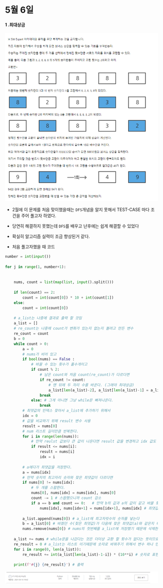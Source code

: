 # 5월 6일

#### 1 .최대상금

![image-20210506215736047](README.assets/image-20210506215736047.png)



- 2월에 이 문제를 처음 맞이했을때는 `DFS`개념을 알지 못해서 TEST-CASE 마다 조건을 주어 풀고자 하였다.
- 당연히 해결하지 못했는데 `DFS`를 배우고 난후에는 쉽게 해결할 수 있었다

- 확실히 알고리즘 실력이 조금 향상된거 같다.





- 처음 풀고자했을 때 코드

```python
number = int(input())

for j in range(1, number+1):


    nums, count = list(map(list, input().split()))

    if len(count) == 2:
        count = int(count[0]) * 10 + int(count[1])
    else:
        count = int(count[0])

    # a_list는 나중에 결과로 출력 할 것임
    a_list = []
    # re_count는 나중에 count가 변화가 있는지 없는지 볼려고 만든 변수
    re_count = count
    b = 0
    while count > 0:
        a = 0
        # nums가 비어 있고 
        if bool(nums) == False :
            # 바꿀 수 있는 횟수가 홀수개이고
            if count % 2:
                # 남은 count와 처음 count(re_count)가 다르다면
                if re_count != count:
                    # 맨 뒤에 두 자리 수를 바꾼다. (그래야 최대상금)
                    a_list[len(a_list)-2], a_list[len(a_list)-1] = a_list[len(a_list)-1], a_list[len(a_list)-2]
                break
            else: # 그게 아니면 그냥 while문 빠져나온다.
                break
        # 최댓값의 인덱스 찾아서 a_list에 추가하기 위해서
        idx = 0
        # 값을 비교하기 위해 result 변수 사용
        result = nums[0]
        # num 리스트 길이만큼 반복한다.
        for i in range(len(nums)):
            # 만약 reulst 값보다 큰 값이 나온다면 result 값을 변경하고 idx 값도 저장한다.
            if result <= nums[i]:
                result = nums[i]
                idx = i
                
        # a에다가 최댓값을 저장한다.
        a = nums[idx]
        # 만약 숫자의 최고자리 숫자와 찾은 최댓값이 다르다면
        if nums[0] != nums[idx]:
            # 두 개를 스왑한다.
            nums[0], nums[idx] = nums[idx], nums[0]
            count -= 1 # 스왑했으니까 count 감소
            if a == b and count == 0:   # 만약 b의 값과 a의 값이 같고 바꿀 횟수가 없다면 (#5번 때문에 이렇게 함)
                nums[idx], nums[idx+1] = nums[idx+1], nums[idx] # 최댓값 찾은것과 그 보다 바로 낮은 자리수의 숫자을 스왑

        a_list.append(nums[0]) # a_list에 최고자릿수의 숫자를 넣는다
        b = a_list[0] # 바꿨던 수(찾은 최댓값)가 다음에 찾은 최댓값(a)와 같은지 비교하기 위해서 선언했음
        nums.remove(nums[0]) # nums의 첫번째를 a_list에 저장했기 떄문에 삭제한다.

    a_list += nums # while문을 나갔다는 것은 더이상 교환 할 횟수가 없다는 뜻이므로 나머지를 a_list에 더해준다.
    re_result = 0 # a_list는 리스트 이기때문에 숫자로 바꿔주기 위해서 변수 하나 만들었다.
    for i in range(0, len(a_list)): 
        re_result += int(a_list[len(a_list)-1-i]) * (10**i) # 숫자로 표현하기 위한 for문
 
    print(f'#{j} {re_result}') # 출력
```



[![SEWA](README.assets/image-20210506220038033.png)](https://swexpertacademy.com/main/code/problem/problemSolver.do)

